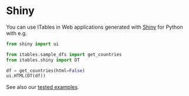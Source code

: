 # Shiny

You can use ITables in Web applications generated with [Shiny](https://shiny.rstudio.com/py/) for Python with e.g.
```python
from shiny import ui

from itables.sample_dfs import get_countries
from itables.shiny import DT

df = get_countries(html=False)
ui.HTML(DT(df))
```

See also our [tested examples](https://github.com/mwouts/itables/tree/main/tests/sample_python_apps).
